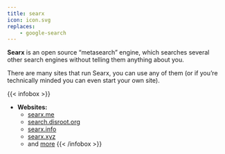 ```yaml
---
title: searx
icon: icon.svg
replaces:
    - google-search
---
```


**Searx** is an open source “metasearch” engine, which searches several other search engines without telling them anything about you.

There are many sites that run Searx, you can use any of them (or if you’re technically minded you can even start your own site).

{{< infobox >}}
- **Websites:**
    - [searx.me](https://searx.me/)
    - [search.disroot.org](https://search.disroot.org/)
    - [searx.info](https://searx.info/)
    - [searx.xyz](https://searx.xyz/)
    - and [more](https://searx.space/)
{{< /infobox >}}
